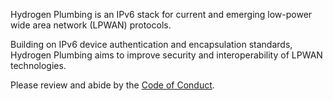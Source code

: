 Hydrogen Plumbing is an IPv6 stack for current and emerging low-power wide area network (LPWAN) protocols. 

Building on IPv6 device authentication and encapsulation standards, Hydrogen Plumbing aims to improve security and interoperability of LPWAN technologies.



Please review and abide by the [Code of Conduct](https://github.com/HydrogenPlumbing/.github/blob/main/profile/Code_of_Conduct.md).
